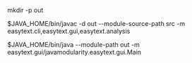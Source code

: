 mkdir -p out

$JAVA_HOME/bin/javac -d out --module-source-path src -m easytext.cli,easytext.gui,easytext.analysis

$JAVA_HOME/bin/java --module-path out -m easytext.gui/javamodularity.easytext.gui.Main
